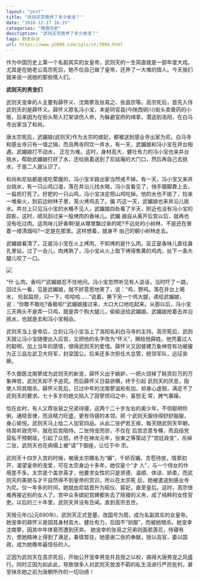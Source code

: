 ```yaml
---
layout: "post"
title: "武则天究竟养了多少男宠？"
date: "2018-12-17 16:15"
categories: "隋唐历史"
description: "武则天究竟养了多少男宠？"
tags: 野史杂谈
url: https://www.y5000.com/zgls/st/3094.html
---
```






作为中国历史上第一个名副其实的女皇帝，武则天的一生简直就是一部年度大戏。尤其是在她老公高宗死后，她不仅自己做了皇帝，还养了一大堆的情人。今天我们就来说一说她的那些情人们。

**武则天的男宠们**

武则天宠幸的人主要有薛怀义、沈南蓼及张易之、张昌宗等。高宗死后，首先入侍武则天的是薛怀义。薛怀义原名冯小宝，本是同官县(今陕西铜川)街头卖膏药的小贩，后来因为在街头帮人打架误伤人命，为躲避官府的缉拿，潜逃到洛阳，在白马寺出家当了和尚。

唐太宗死后，武媚娘(武则天)作为太宗的嫔妃，都被送到感业寺出家为尼。白马寺和感业寺只有一墙之隔，而且两寺同饮一井水，有一天，武媚娘和冯小宝在井台相遇，武媚娘打不动水，
正在为难。这时，身材高大，健壮有力的冯小宝也来井台挑水，帮助武媚娘打好了水，还给挑着送到了尼姑庵的大门口，然后再自己去挑水，于是二人就认识了。

和尚和尼姑都是戒吃荤腥的，冯小宝半路出家当然戒不掉。有一天，冯小宝又来井台挑水，有一只山鸡口渴，落在井沿儿找水喝，冯小宝看见了，悄手蹑脚靠上去，一扁担打死了。好肥的一只山鸡，冯小宝决定把山鸡吃掉。他的水也不挑了，捡来一堆柴火，到前边树林子里，笼火烤鸡去了。偏
巧这一天，武媚娘也来井沿儿挑水。井台上只见冯小宝的水桶不见人，武媚娘四处看了半天，附近也没有冯小宝的踪影。这时，顺风刮过来一股烤肉的香味儿。武媚
娘自从离开后宫以后，就再也没有吃过肉。这肉味儿好香啊!是从哪里飘过来的呢?不远处的小树林，不是还在冒着一缕清烟吗?一定是在那里。这样想着，就身不
由己的朝小树林走去。

武媚娘看清了，正是冯小宝在火上烤肉，不知烤的是什么肉，反正是香味儿直往鼻孔里钻，过了一会儿，肉烤熟了，冯小宝从火上取下烤得焦黄的鸡肉，扯下一条大腿儿咬了一口。

![](https://img.y5000.com/uploads/allimg/160906/5-160Z61HK5949.png)

“什 么肉，香吗?”武媚娘忍不住地问。冯小宝忽然听见有人说话，当时吓了一跳，回过头一看，见是武媚娘，就不好意思地笑了，说：“鸡，野鸡。落在井台上喝水，
抡起扁担，只一下，哈哈哈……”说着，撕下另一个鸡大腿，递给武媚娘，说：“你敢不敢吃?香极啦!”武媚娘接过来，大口大口地吃起来。从那以后，冯小宝三天两头不是弄一只鸡，就是弄个狗大腿儿，偷偷送给武媚娘。武媚娘抢着去井沿挑水，也就是去和冯小宝相会。

武则天当上皇帝后，立刻让冯小宝当上了洛阳名刹白马寺的主持。高宗死后，武则天就让冯小宝随便出入后宫，又把他的名字改为“怀义”，赐给他薛姓。他凭着过人
的聪明，加上当年的感情，很得武则天的爱惜。薛怀义又因督建万象神宫有功被擢为正三品左武卫大将军，封梁国公。后来还多次担任大总管，统领军队，远征突 厥。

不久御医沈南蓼成为武则天的新宠，薛怀义出于嫉妒，一把火烧掉了耗资巨万的万象神宫，武则天却不予追究。而后薛怀义日益骄横，终于引起
武则天的厌恶，指使人将其暗杀。薛怀义死后，已过中年的沈南蓼温和有加，却身心虚弱，满足不了武则天的要求。七十多岁的她又陷入了寂寥烦闷之中，喜怒无
常，脾气暴躁。

恰在此时，有人又荐张易之兄弟待寝，这两个二十岁左右的美少年，不但聪明伶俐，通晓音律，而且精力旺盛，更有侍寝的本领。把
个武则天服侍得舒舒服服，身心愉悦。武则天马上给二人加官四品。从此二张俨若王侯，每天随武则天早朝，待其听政完毕，就在后宫陪侍。二张恃宠而骄，不仅在
后宫恣意专横，而且结党营私干预朝政，引起了众怒。终于在神龙元年，张柬之等策动了“宫廷政变”，杀掉二张，武则天也在病榻上被“请”下御座，让位于中 宗。

武则天十四岁入宫的时候，被唐太宗赐名为“媚”，千娇百媚，含苞待放，情窦初开，渴望皇帝的宠爱，可在太宗身边十多年，她仅是个“才
人”，与一个侍女的作用差不多。太宗是个盖世英才，他要求女性的只是贤德、温顺、体谅、娇柔，而武则天的美貌与才干自然得不到皇帝的赏识。所以在太宗死
后，她被遣送到感业寺为尼。仅一年多的时间，她就由尼姑晋升为昭仪、宸妃，直至皇后。这时，高宗很难再接近别的女人了。宫中众多嫔妃宫婢都失去了陪寝的义务，成了纯粹的女性官吏。以后的三十年里，武则天并没有丑闻。直到高宗去世。

天授元年(公元690年)，武则天正式登基，改国号为周，成为名副其实的女皇帝。她宠幸的薛怀义是因其身材高大、健壮有力，后因不“驯服”，而被她暗杀。她宠幸沈南蓼，因其中年体衰而遭到厌弃。
她宠幸的张易之兄弟则面若莲花，侍寝有方，使她精神上得到了满足，春情暂驻，她感谢二张的奉献，授以高官，委以国政，成为她晚年最信任的人。

正因为武则天在高宗死后，开始公开宠幸男宠并且授之以权，搞得大唐男宠之风盛行。同时正因为如此此，导致很多人对武则天放浪不羁的私生活进行严厉批判，甚至抹杀她之前为唐朝所作的一切功绩！
